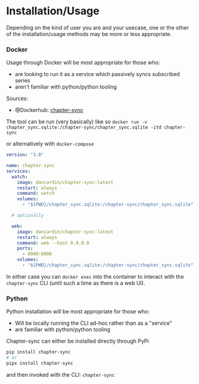 # Installation/Usage

Depending on the kind of user you are and your usecase, one or the other of the
installation/usage methods may be more or less appropriate.

### Docker

Usage through Docker will be most appropriate for those who:

- are looking to run it as a service which passively syncs subscribed series
- aren't familiar with python/python tooling

Sources:

- @Dockerhub:
  [chapter-sync](https://hub.docker.com/repository/docker/dancardin/chapter-sync)

The tool can be run (very basically) like so
`docker run -v chapter_sync.sqlite:/chapter-sync/chapter_sync.sqlite -itd chapter-sync`

or alternatively with `docker-compose`

```yaml
version: "3.8"

name: chapter-sync
services:
  watch:
    image: dancardin/chapter-sync:latest
    restart: always
    command: watch
    volumes:
      - "${PWD}/chapter_sync.sqlite:/chapter-sync/chapter_sync.sqlite"

  # optionally

  web:
    image: dancardin/chapter-sync:latest
    restart: always
    command: web --host 0.0.0.0
    ports:
      - 8000:8000
    volumes:
      - "${PWD}/chapter_sync.sqlite:/chapter-sync/chapter_sync.sqlite"
```

In either case you can `docker exec` into the container to interact with the
`chapter-sync` CLI (until such a time as there is a web UI).

### Python

Python installation will be most appropriate for those who:

- Will be locally running the CLI ad-hoc rather than as a "service"
- are familiar with python/python tooling

Chapter-sync can either be installed directly through PyPi

```bash
pip install chapter-sync
# or
pipx install chapter-sync
```

and then invoked with the CLI: `chapter-sync`
